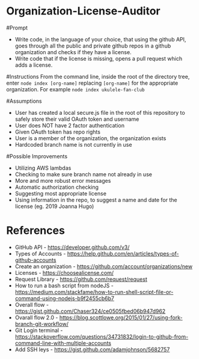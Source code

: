 # Organization-License-Auditor

#Prompt
* Write code, in the language of your choice, that using the github API, goes through all the public and private github repos in a github organization and checks if they have a license.  
* Write code that if the license is missing, opens a pull request which adds a license. 

#Instructions
From the command line, inside the root of the directory tree,  enter `node index [org-name]` replacing `[org-name]` for the appropriate organization.
For example `node index ukulele-fan-club`

#Assumptions
* User has created a local secure.js file in the root of this repository to safely store their valid OAuth token and username
* User does NOT have 2 factor authentication
* Given OAuth token has repo rights 
* User is a member of the organization, the organization exists
* Hardcoded branch name is not currently in use 

#Possible Improvements
* Utilizing AWS lambdas 
* Checking to make sure branch name not already in use
* More and more robust error messages
* Automatic authorization checking
* Suggesting most appropriate license
* Using information in the repo, to suggest a name and date for the license (eg. 2019 Joanna Hugo)

# References
* GitHub API - https://developer.github.com/v3/
* Types of Accounts - https://help.github.com/en/articles/types-of-github-accounts
* Create an organization - https://github.com/account/organizations/new
* Licenses - https://choosealicense.com/ 
* Request Library - https://github.com/request/request
* How to run a bash script from nodeJS - https://medium.com/stackfame/how-to-run-shell-script-file-or-command-using-nodejs-b9f2455cb6b7
* Overall flow - https://gist.github.com/Chaser324/ce0505fbed06b947d962
* Ovarall flow 2.0 - https://blog.scottlowe.org/2015/01/27/using-fork-branch-git-workflow/
* Git Login terminal - https://stackoverflow.com/questions/34731832/login-to-github-from-command-line-with-multiple-accounts
* Add SSH leys - https://gist.github.com/adamjohnson/5682757
